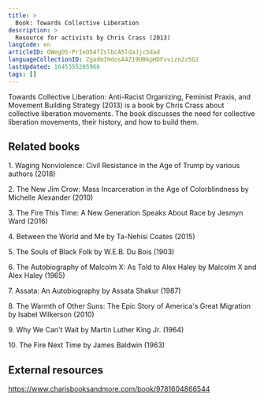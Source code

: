 ```yaml
---
title: >
  Book: Towards Collective Liberation
description: >
  Resource for activists by Chris Crass (2013)
langCode: en
articleID: OWegOS-PrIeO54fZslbcA5ldaJjc5dad
languageCollectionID: ZgadmIHdosA4Z19UBkpHDFvvizn2z5G2
lastUpdated: 1645355205966
tags: []
---
```


Towards Collective Liberation: Anti-Racist Organizing, Feminist Praxis, and Movement Building Strategy (2013) is a book by Chris Crass about collective liberation movements. The book discusses the need for collective liberation movements, their history, and how to build them.

## Related books

1\. Waging Nonviolence: Civil Resistance in the Age of Trump by various authors (2018)

2\. The New Jim Crow: Mass Incarceration in the Age of Colorblindness by Michelle Alexander (2010)

3\. The Fire This Time: A New Generation Speaks About Race by Jesmyn Ward (2016)

4\. Between the World and Me by Ta-Nehisi Coates (2015)

5\. The Souls of Black Folk by W.E.B. Du Bois (1903)

6\. The Autobiography of Malcolm X: As Told to Alex Haley by Malcolm X and Alex Haley (1965)

7\. Assata: An Autobiography by Assata Shakur (1987)

8\. The Warmth of Other Suns: The Epic Story of America's Great Migration by Isabel Wilkerson (2010)

9\. Why We Can't Wait by Martin Luther King Jr. (1964)

10\. The Fire Next Time by James Baldwin (1963)

## External resources

https://www.charisbooksandmore.com/book/9781604866544